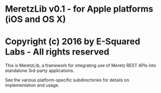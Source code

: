# MeretzLib v0.1 - for Apple platforms (iOS and OS X)
# Copyright (c) 2016 by E-Squared Labs - All rights reserved

This is MeretzLib, a framework for integrating use of Meretz REST APIs into 
standalone 3rd-party applications.

See the various platform-specific subdirectories for details on 
implementation and usage.
